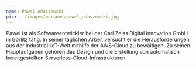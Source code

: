 ```yaml
---
name: Pawel Adaszewski
pic: ../images/persons/pawel_adaszewski.jpg
---
```


Pawel ist als Softwareentwickler bei der Carl Zeiss Digital Innovation GmbH in Görlitz tätig. In seiner täglichen Arbeit
versucht er die Herausforderungen aus der Industrial-IoT-Welt mithilfe der AWS-Cloud zu bewältigen. Zu seinen
Hauptaufgaben gehören das Design und die Erstellung von automatisch bereitgestellten Serverless-Cloud-Infrastrukturen.
